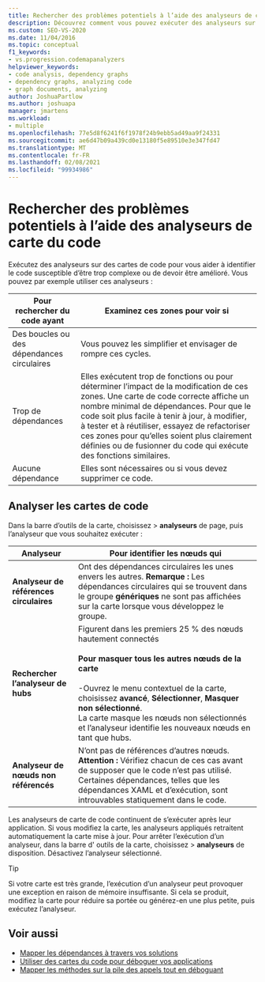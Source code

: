 ```yaml
---
title: Rechercher des problèmes potentiels à l’aide des analyseurs de carte du code
description: Découvrez comment vous pouvez exécuter des analyseurs sur des cartes de code pour vous aider à identifier le code qui peut être trop complexe ou qui peut nécessiter une amélioration.
ms.custom: SEO-VS-2020
ms.date: 11/04/2016
ms.topic: conceptual
f1_keywords:
- vs.progression.codemapanalyzers
helpviewer_keywords:
- code analysis, dependency graphs
- dependency graphs, analyzing code
- graph documents, analyzing
author: JoshuaPartlow
ms.author: joshuapa
manager: jmartens
ms.workload:
- multiple
ms.openlocfilehash: 77e5d8f6241f6f1978f24b9ebb5ad49aa9f24331
ms.sourcegitcommit: ae6d47b09a439cd0e13180f5e89510e3e347fd47
ms.translationtype: MT
ms.contentlocale: fr-FR
ms.lasthandoff: 02/08/2021
ms.locfileid: "99934986"
---
```

# <a name="find-potential-problems-using-code-map-analyzers"></a>Rechercher des problèmes potentiels à l’aide des analyseurs de carte du code

Exécutez des analyseurs sur des cartes de code pour vous aider à identifier le code susceptible d’être trop complexe ou de devoir être amélioré. Vous pouvez par exemple utiliser ces analyseurs :

|**Pour rechercher du code ayant**|**Examinez ces zones pour voir si**|
|-|-|
|Des boucles ou des dépendances circulaires|Vous pouvez les simplifier et envisager de rompre ces cycles.|
|Trop de dépendances|Elles exécutent trop de fonctions ou pour déterminer l’impact de la modification de ces zones. Une carte de code correcte affiche un nombre minimal de dépendances. Pour que le code soit plus facile à tenir à jour, à modifier, à tester et à réutiliser, essayez de refactoriser ces zones pour qu’elles soient plus clairement définies ou de fusionner du code qui exécute des fonctions similaires.|
|Aucune dépendance|Elles sont nécessaires ou si vous devez supprimer ce code.|

## <a name="analyze-code-maps"></a>Analyser les cartes de code

Dans la barre d’outils de la carte, choisissez  >  **analyseurs** de page, puis l’analyseur que vous souhaitez exécuter :

|**Analyseur**|**Pour identifier les nœuds qui**|
|-|-|
|**Analyseur de références circulaires**|Ont des dépendances circulaires les unes envers les autres. **Remarque :**  Les dépendances circulaires qui se trouvent dans le groupe **génériques** ne sont pas affichées sur la carte lorsque vous développez le groupe.|
|**Rechercher l’analyseur de hubs**|Figurent dans les premiers 25 % des nœuds hautement connectés<br /><br /> **Pour masquer tous les autres nœuds de la carte**<br /><br /> -Ouvrez le menu contextuel de la carte, choisissez **avancé**, **Sélectionner**, **Masquer non sélectionné**.<br />     La carte masque les nœuds non sélectionnés et l’analyseur identifie les nouveaux nœuds en tant que hubs.|
|**Analyseur de nœuds non référencés**|N’ont pas de références d’autres nœuds. **Attention :**  Vérifiez chacun de ces cas avant de supposer que le code n’est pas utilisé. Certaines dépendances, telles que les dépendances XAML et d’exécution, sont introuvables statiquement dans le code.|

Les analyseurs de carte de code continuent de s’exécuter après leur application. Si vous modifiez la carte, les analyseurs appliqués retraitent automatiquement la carte mise à jour. Pour arrêter l’exécution d’un analyseur, dans la barre d' outils de la carte, choisissez  >  **analyseurs** de disposition. Désactivez l’analyseur sélectionné.

> [!TIP]
> Si votre carte est très grande, l’exécution d’un analyseur peut provoquer une exception en raison de mémoire insuffisante. Si cela se produit, modifiez la carte pour réduire sa portée ou générez-en une plus petite, puis exécutez l’analyseur.

## <a name="see-also"></a>Voir aussi

- [Mapper les dépendances à travers vos solutions](../modeling/map-dependencies-across-your-solutions.md)
- [Utiliser des cartes du code pour déboguer vos applications](../modeling/use-code-maps-to-debug-your-applications.md)
- [Mapper les méthodes sur la pile des appels tout en déboguant](../debugger/map-methods-on-the-call-stack-while-debugging-in-visual-studio.md)
